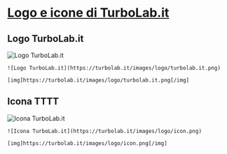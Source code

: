 # [Logo e icone di TurboLab.it](https://github.com/TurboLabIt/TurboLab.it/blob/main/docs/brand.md)


## Logo TurboLab.it

![Logo TurboLab.it](https://turbolab.it/images/logo/turbolab.it.png)

````
![Logo TurboLab.it](https://turbolab.it/images/logo/turbolab.it.png)
````

````
[img]https://turbolab.it/images/logo/turbolab.it.png[/img]
````


## Icona TTTT

![Icona TurboLab.it](https://turbolab.it/images/logo/icon.png)

````
![Icona TurboLab.it](https://turbolab.it/images/logo/icon.png)
````

````
[img]https://turbolab.it/images/logo/icon.png[/img]
````

